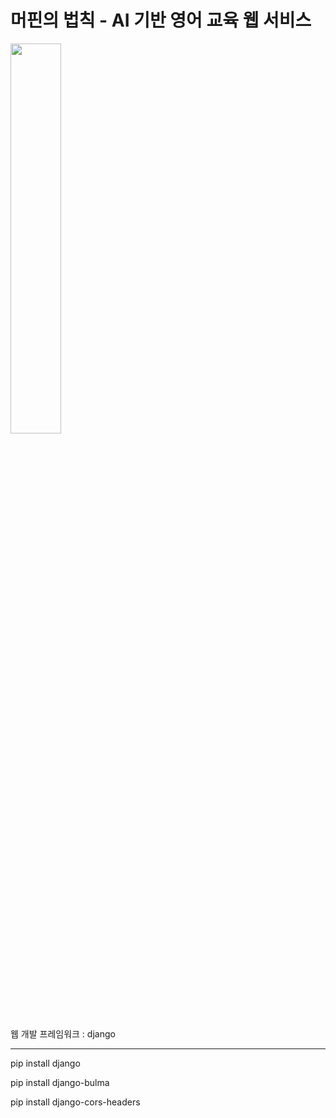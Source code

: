 # 머핀의 법칙 - AI 기반 영어 교육 웹 서비스


<img src="https://user-images.githubusercontent.com/48826021/100090298-51f64c00-2e96-11eb-870e-825a2357e336.png" width="40%">


웹 개발 프레임워크 : django



-----------------------------------


pip install django


pip install django-bulma


pip install django-cors-headers
